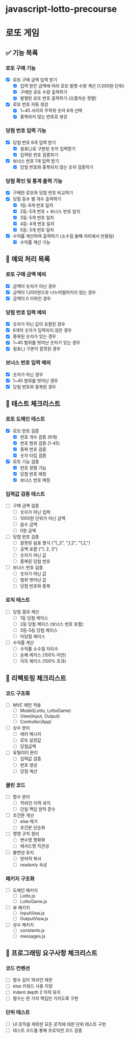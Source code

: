 # javascript-lotto-precourse

# 로또 게임

## ✅ 기능 목록

### 로또 구매 기능

- [x] 로또 구매 금액 입력 받기
  - [x] 입력 받은 금액에 따라 로또 발행 수량 계산 (1,000원 단위)
  - [x] 구매한 로또 수량 출력하기
  - [x] 발행된 로또 번호 출력하기 (오름차순 정렬)
- [x] 로또 번호 자동 생성
  - [x] 1~45 사이의 무작위 숫자 6개 선택
  - [x] 중복되지 않는 번호로 생성

### 당첨 번호 입력 기능

- [x] 당첨 번호 6개 입력 받기
  - [x] 쉼표(,)로 구분된 숫자 입력받기
  - [x] 입력된 번호 검증하기
- [x] 보너스 번호 1개 입력 받기
  - [x] 당첨 번호와 중복되지 않는 숫자 검증하기

### 당첨 확인 및 통계 출력 기능

- [x] 구매한 로또와 당첨 번호 비교하기
- [x] 당첨 등수 별 개수 출력하기
  - [x] 1등: 6개 번호 일치
  - [x] 2등: 5개 번호 + 보너스 번호 일치
  - [x] 3등: 5개 번호 일치
  - [x] 4등: 4개 번호 일치
  - [x] 5등: 3개 번호 일치
- [x] 수익률 계산하여 출력하기 (소수점 둘째 자리에서 반올림)
  - [x] 수익률 계산 기능

## 🚨 예외 처리 목록

### 로또 구매 금액 예외

- [x] 금액이 숫자가 아닌 경우
- [x] 금액이 1,000원으로 나누어떨어지지 않는 경우
- [x] 금액이 0 이하인 경우

### 당첨 번호 입력 예외

- [x] 숫자가 아닌 값이 포함된 경우
- [x] 6개의 숫자가 입력되지 않은 경우
- [x] 중복된 숫자가 있는 경우
- [x] 1~45 범위를 벗어난 숫자가 있는 경우
- [x] 쉼표(,) 구분이 잘못된 경우

### 보너스 번호 입력 예외

- [x] 숫자가 아닌 경우
- [x] 1~45 범위를 벗어난 경우
- [x] 당첨 번호와 중복된 경우

## 🧪 테스트 체크리스트

### 로또 도메인 테스트
- [x] 로또 번호 검증
  - [x] 번호 개수 검증 (6개)
  - [x] 번호 범위 검증 (1-45)
  - [x] 중복 번호 검증
  - [x] 숫자 타입 검증
- [x] 로또 기능 검증
  - [x] 번호 정렬 기능
  - [x] 당첨 번호 매칭
  - [x] 보너스 번호 매칭

### 입력값 검증 테스트
- [ ] 구매 금액 검증
  - [ ] 숫자가 아닌 입력
  - [ ] 1000원 단위가 아닌 금액
  - [ ] 음수 금액
  - [ ] 0원 금액
- [ ] 당첨 번호 검증
  - [ ] 잘못된 쉼표 형식 ("1,,2", ",1,2", "1,2,")
  - [ ] 공백 포함 ("1, 2, 3")
  - [ ] 숫자가 아닌 값
  - [ ] 중복된 당첨 번호
- [ ] 보너스 번호 검증
  - [ ] 숫자가 아닌 값
  - [ ] 범위 벗어난 값
  - [ ] 당첨 번호와 중복

### 로직 테스트
- [ ] 당첨 결과 계산
  - [ ] 1등 당첨 케이스
  - [ ] 2등 당첨 케이스 (보너스 번호 포함)
  - [ ] 3등-5등 당첨 케이스
  - [ ] 미당첨 케이스
- [ ] 수익률 계산
  - [ ] 수익률 소수점 자리수
  - [ ] 손해 케이스 (100% 미만)
  - [ ] 이득 케이스 (100% 초과)

## 🔧 리팩토링 체크리스트

### 코드 구조화
- [ ] MVC 패턴 적용
  - [ ] Model(Lotto, LottoGame)
  - [ ] View(Input, Output)
  - [ ] Controller(App)
- [ ] 상수 분리
  - [ ] 에러 메시지
  - [ ] 로또 설정값
  - [ ] 당첨금액
- [ ] 유틸리티 분리
  - [ ] 입력값 검증
  - [ ] 번호 생성
  - [ ] 당첨 계산

### 클린 코드
- [ ] 함수 분리
  - [ ] 15라인 이하 유지
  - [ ] 단일 책임 원칙 준수
- [ ] 조건문 개선
  - [ ] else 제거
  - [ ] 조건문 단순화
- [ ] 명명 규칙 정리
  - [ ] 변수명 명확화
  - [ ] 메서드명 직관성
-  [ ] 불변성 유지
  - [ ] 방어적 복사
  - [ ] readonly 속성

### 패키지 구조화
- [ ] 도메인 패키지
  - [ ] Lotto.js
  - [ ] LottoGame.js
- [ ] 뷰 패키지
  - [ ] InputView.js
  - [ ] OutputView.js
- [ ] 상수 패키지
  - [ ] constants.js
  - [ ] messages.js

## 📝 프로그래밍 요구사항 체크리스트

### 코드 컨벤션
- [ ] 함수 길이 15라인 제한
- [ ] else 키워드 사용 지양
- [ ] indent depth 2 이하 유지
- [ ] 함수는 한 가지 책임만 가지도록 구현

### 단위 테스트
- [ ] UI 로직을 제외한 모든 로직에 대한 단위 테스트 구현
- [ ] 테스트 코드를 통해 프로덕션 코드 검증